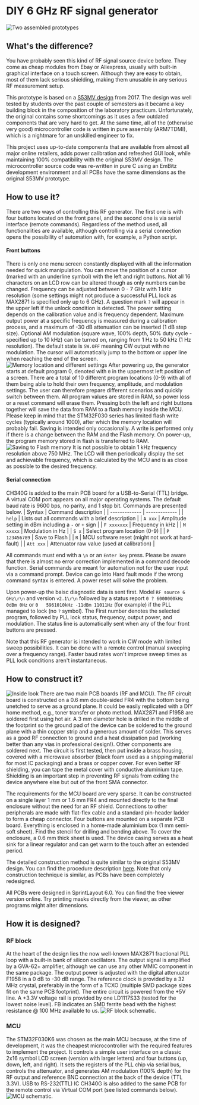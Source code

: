 # DIY 6 GHz RF signal generator
![Two assembled prototypes](photo/front.JPEG "Two assembled prototypes")
## What's the difference?
You have probably seen this kind of RF signal source device before. They come as cheap modules from Ebay or Aliexpress, usually with built-in graphical interface on a touch screen. Although they are easy to obtain, most of them lack serious shielding, making them unusable in any serious RF measurement setup. 

This prototype is based on a [S53MV design](http://lea.hamradio.si/~s53mv/fpll/fpll.html) from 2017. The design was well tested by students over the past couple of semesters as it became a key building block in the composition of the laboratory practicum. Unfortunately, the original contains some shortcomings as it uses a few outdated components that are very hard to get. At the same time, all of the (otherwise very good) microcontroller code is written in pure assembly (ARM7TDMI), which is a nightmare for an unskilled engineer to fix.

This project uses up-to-date components that are available from almost all major online retailers, adds power calibration and refreshed GUI look, while maintaining 100% compatibility with the original S53MV design. The microcontroller source code was re-written in pure C using an EmBitz development environment and all PCBs have the same dimensions as the original S53MV prototype.
## How to use it?
There are two ways of controlling this RF generator. The first one is with four buttons located on the front panel, and the second one is via serial interface (remote commands). Regardless of the method used, all functionalities are available, although controlling via a serial connection opens the possibility of automation with, for example, a Python script.
#### Front buttons
There is only one menu screen constantly displayed with all the information needed for quick manipulation. You can move the position of a cursor (marked with an underline symbol) with the left and right buttons. Not all 16 characters on an LCD row can be altered though as only numbers can be changed. Frequency can be adjusted between 0 - 7 GHz with 1 kHz resolution (some settings might not produce a successful PLL lock as MAX2871 is specified only up to 6 GHz). A question mark `?` will appear in the upper left if the unlock condition is detected. The power setting depends on the calibration value and is frequency dependent. Maximum output power at a specific frequency is measured during a calibration process, and a maximum of -30 dB attenuation can be inserted (1 dB step size). Optional AM modulation (square wave, 100% depth, 50% duty cycle - specified up to 10 kHz) can be turned on, ranging from 1 Hz to 50 kHz (1 Hz resolution). The default state is `SW.OFF` meaning CW output with no modulation. The cursor will automatically jump to the bottom or upper line when reaching the end of the screen.
![Memory location and different settings](photo/memory.JPEG "Memory location and different settings")
After powering up, the generator starts at default program 0, denoted with `0` in the uppermost left position of a screen. There are a total of 10 different program locations (0-9) with all of them being able to hold their own frequency, amplitude, and modulation settings. The user can therefore prepare different scenarios and quickly switch between them. All program values are stored in RAM, so power loss or a reset command will erase them. Pressing both the left and right buttons together will save the data from RAM to a flash memory inside the MCU. Please keep in mind that the STM32F030 series has limited flash write cycles (typically around 1000), after which the memory location will probably fail. Saving is intended only occasionally. A write is performed only if there is a change between the RAM and the Flash memory. On power-up, the program memory stored in flash is transferred to RAM.
![Saving to Flash memory](photo/save.JPEG "Saving to Flash memory")
It is not possible to obtain 1 kHz frequency resolution above 750 MHz. The LCD will then periodically display the set and achievable frequency, which is calculated by the MCU and is as close as possible to the desired frequency.
#### Serial connection
CH340G is added to the main PCB board for a USB-to-Serial (TTL) bridge. A virtual COM port appears on all major operating systems. The default baud rate is 9600 bps, no parity, and 1 stop bit. Commands are presented below.
| Syntax  | Command description |
| ------------- | ------------- |
| `help`  | Lists out all commands with a brief description |
| `A xxx`  | Amplitude setting in dBm including a `-` or `+` sign  |
| `F xxxxxxx`  | Frequency in kHz  |
| `M xxxxx`  | Modulation in Hz  |
| `S x`  | Select program location (0-9) |
| `P 123456789`  | Save to Flash |
| `R`  | MCU software reset (might not work at hard-fault) |
| `Att xxx`  | Attenuator raw value (used at calibration) |

All commands must end with a `\n` or an `Enter key` press. Please be aware that there is almost no error correction implemented in a command decode function. Serial commands are meant for automation not for the user input via a command prompt. Device can go into Hard fault mode if the wrong command syntax is entered. A power reset will solve the problem.

Upon power-up the baisc diagnostic data is sent first. Model `RF source 6 GHz\r\n` and version `v2.1\r\n` followed by a status report `0 ? 6000000kHz 0dBm 0Hz` or `0   5961010kHz -11dBm 11011Hz` (for example) if the PLL managed to lock (no `?` symbol). The First number denotes the selected program, followed by PLL lock status, frequency, output power, and modulation. The status line is automatically sent when any of the four front buttons are pressed.

Note that this RF generator is intended to work in CW mode with limited sweep possibilities. It can be done with a remote control (manual sweeping over a frequency range). Faster baud rates won't improve sweep times as PLL lock conditions aren't instantaneous.
## How to construct it?
![Inside look](photo/inside.JPEG "Inside look")
There are two main PCB boards (RF and MCU). The RF circuit board is constructed on a 0.6 mm double-sided FR4 with the bottom being unetched to serve as a ground plane. It could be easily replicated with a DIY home method, e.g., toner transfer or photo method. MAX2871 and F1958 are soldered first using hot air. A 3 mm diameter hole is drilled in the middle of the footprint so the ground pad of the device can be soldered to the ground plane with a thin copper strip and a generous amount of solder. This serves as a good RF connection to ground and a heat dissipation pad (working better than any vias in professional design!). Other components are soldered next. The circuit is first tested, then put inside a brass housing, covered with a microwave absorber (black foam used as a shipping material for most IC packaging) and a brass or copper cover. For even better RF shielding, you can tape the metal cover with conductive aluminium tape. Shielding is an important step in preventing RF signals from exiting the device anywhere else but out of the front SMA connector.

The requirements for the MCU board are very sparse. It can be constructed on a single layer 1 mm or 1.6 mm FR4 and mounted directly to the final enclosure without the need for an RF shield. Connections to other peripherals are made with flat-flex cable and a standard pin-header ladder to form a cheap connector. Four buttons are mounted on a separate PCB board.
Everything is enclosed in a home-made aluminium box (1 mm semi-soft sheet). Find the stencil for drilling and bending above. To cover the enclosure, a 0.6 mm thick sheet is used. The device casing serves as a heat sink for a linear regulator and can get warm to the touch after an extended period.

The detailed construction method is quite similar to the original S53MV design. You can find the procedure description [here](http://lea.hamradio.si/~s53mv/fpll/fpll.html). Note that only construction technique is similar, as PCBs have been completely redesigned.

All PCBs were designed in SprintLayout 6.0. You can find the free viewer version online. Try printing masks directly from the viewer, as other programs might alter dimensions.  

## How it is designed?

### RF block
At the heart of the design lies the now well-known MAX2871 fractional PLL loop with a built-in bank of silicon oscillators. The output signal is amplified by a GVA-62+ amplifier, although we can use any other MMIC component in the same package. The output power is adjusted with the digital attenuator F1958 in a 0 dB to -30 dB range. The reference clock is provided by a 32 MHz crystal, preferably in the form of a TCXO (multiple SMD package sizes fit on the same PCB footprint). The entire circuit is powered from the +5V line. A +3.3V voltage rail is provided by one LD1117S33 (tested for the lowest noise level). FB indicates an SMD ferrite bead with the highest resistance @ 100 MHz available to us.
![RF block schematic.](schematic_v2_PLL.png "RF schematic")

### MCU
The STM32F030K6 was chosen as the main MCU because, at the time of development, it was the cheapest microcontroller with the required features to implement the project. It controls a simple user interface on a classic 2x16 symbol LCD screen (version with larger letters) and four buttons (up, down, left, and right). It sets the registers of the PLL chip via serial bus, controls the attenuator, and generates AM modulation (100% depth) for the RF output and reference BNC connection at the back of the device (TTL 3.3V). USB to RS-232(TTL) IC CH340G is also added to the same PCB for the remote control via Virtual COM port (see listed commands below).
![MCU schematic.](schematic_v2_MCU.png "MCU schematic")
